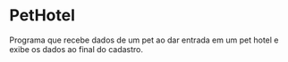 # PetHotel
Programa que recebe dados de um pet ao dar entrada em um pet hotel e exibe os dados ao final do cadastro.
